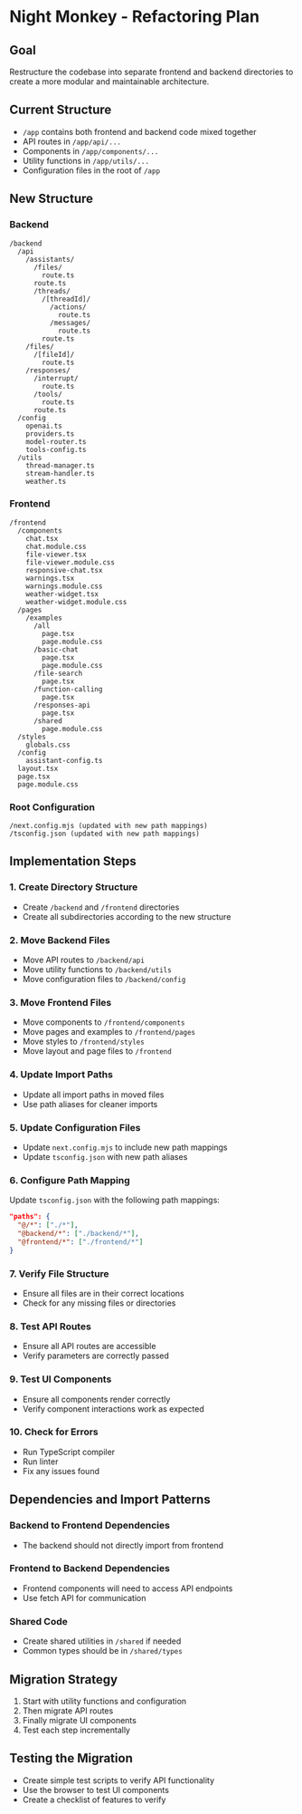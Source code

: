 # Night Monkey - Refactoring Plan

## Goal
Restructure the codebase into separate frontend and backend directories to create a more modular and maintainable architecture.

## Current Structure
- `/app` contains both frontend and backend code mixed together
- API routes in `/app/api/...`
- Components in `/app/components/...`
- Utility functions in `/app/utils/...`
- Configuration files in the root of `/app`

## New Structure

### Backend
```
/backend
  /api
    /assistants/
      /files/
        route.ts
      route.ts
      /threads/
        /[threadId]/
          /actions/
            route.ts
          /messages/
            route.ts
        route.ts
    /files/
      /[fileId]/
        route.ts
    /responses/
      /interrupt/
        route.ts
      /tools/
        route.ts
      route.ts
  /config
    openai.ts
    providers.ts
    model-router.ts
    tools-config.ts
  /utils
    thread-manager.ts
    stream-handler.ts
    weather.ts
```

### Frontend
```
/frontend
  /components
    chat.tsx
    chat.module.css
    file-viewer.tsx
    file-viewer.module.css
    responsive-chat.tsx
    warnings.tsx
    warnings.module.css
    weather-widget.tsx
    weather-widget.module.css
  /pages
    /examples
      /all
        page.tsx
        page.module.css
      /basic-chat
        page.tsx
        page.module.css
      /file-search
        page.tsx
      /function-calling
        page.tsx
      /responses-api
        page.tsx
      /shared
        page.module.css
  /styles
    globals.css
  /config
    assistant-config.ts
  layout.tsx
  page.tsx
  page.module.css
```

### Root Configuration
```
/next.config.mjs (updated with new path mappings)
/tsconfig.json (updated with new path mappings)
```

## Implementation Steps

### 1. Create Directory Structure
- Create `/backend` and `/frontend` directories
- Create all subdirectories according to the new structure

### 2. Move Backend Files
- Move API routes to `/backend/api`
- Move utility functions to `/backend/utils`
- Move configuration files to `/backend/config`

### 3. Move Frontend Files
- Move components to `/frontend/components`
- Move pages and examples to `/frontend/pages`
- Move styles to `/frontend/styles`
- Move layout and page files to `/frontend`

### 4. Update Import Paths
- Update all import paths in moved files
- Use path aliases for cleaner imports

### 5. Update Configuration Files
- Update `next.config.mjs` to include new path mappings
- Update `tsconfig.json` with new path aliases

### 6. Configure Path Mapping
Update `tsconfig.json` with the following path mappings:
```json
"paths": {
  "@/*": ["./*"],
  "@backend/*": ["./backend/*"],
  "@frontend/*": ["./frontend/*"]
}
```

### 7. Verify File Structure
- Ensure all files are in their correct locations
- Check for any missing files or directories

### 8. Test API Routes
- Ensure all API routes are accessible
- Verify parameters are correctly passed

### 9. Test UI Components
- Ensure all components render correctly
- Verify component interactions work as expected

### 10. Check for Errors
- Run TypeScript compiler
- Run linter
- Fix any issues found

## Dependencies and Import Patterns

### Backend to Frontend Dependencies
- The backend should not directly import from frontend

### Frontend to Backend Dependencies
- Frontend components will need to access API endpoints
- Use fetch API for communication

### Shared Code
- Create shared utilities in `/shared` if needed
- Common types should be in `/shared/types`

## Migration Strategy
1. Start with utility functions and configuration
2. Then migrate API routes
3. Finally migrate UI components
4. Test each step incrementally

## Testing the Migration
- Create simple test scripts to verify API functionality
- Use the browser to test UI components
- Create a checklist of features to verify